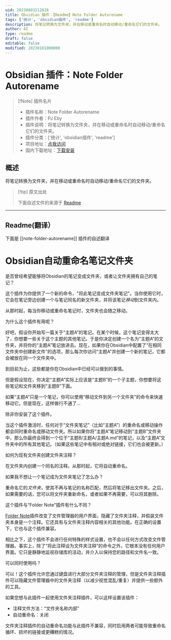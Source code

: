 ```yaml
---
uid: 20230803212828
title: Obsidian 插件：【Readme】Note Folder Autorename
tags: ['统计', 'obsidian插件', 'readme']
description: 将笔记转换为文件夹，并在移动或重命名时自动移动/重命名它们的文件夹。
author: AI
type: readme
draft: false
editable: false
modified: 20230101000000
---
```


# Obsidian 插件：Note Folder Autorename

> [!Note] 插件名片
> - 插件名称：Note Folder Autorename
> - 插件作者：PJ Eby
> - 插件说明：将笔记转换为文件夹，并在移动或重命名时自动移动/重命名它们的文件夹。
> - 插件分类：['统计', 'obsidian插件', 'readme']
> - 项目地址：[点我访问](https://github.com/pjeby/note-folder-autorename)
> - 国内下载地址：[下载安装](https://pkmer.cn/products/plugin/pluginMarket/?note-folder-autorename)

## 概述

将笔记转换为文件夹，并在移动或重命名时自动移动/重命名它们的文件夹。



> [!tip] 原文出处
> 
>下面自述文件的来源于 [Readme](https://ghproxy.net/https://raw.githubusercontent.com/pjeby/note-folder-autorename/master/README.md)
> 

---

## Readme(翻译）

下面是 [[note-folder-autorename]] 插件的自述翻译



# Obsidian自动重命名笔记文件夹

是否曾经希望能够将Obsidian的笔记变成文件夹，或者让文件夹拥有自己的笔记？

这个插件为你提供了一个新的命令，"将此笔记变成文件夹笔记"。当你使用它时，它会在笔记旁边创建一个与笔记同名的新文件夹，并将该笔记*移动*到文件夹内。

从那时起，每当你移动或重命名笔记时，文件夹也会随之移动。

为什么这个插件有用呢？

好吧，假设你开始写一篇关于“主题A”的笔记。在某个时候，这个笔记变得太大了，你想要一些关于这个主题的其他笔记。于是你决定创建一个名为“主题A”的文件夹，并将你的“主题A”笔记放进去。现在，如果你在Obsidian中配置了“在相同文件夹中创建新文件”的选项，那么每次你访问“主题A”并创建一个新的笔记，它都会被放在同一个文件夹中。

到目前为止，这些都是你在Obsidian中已经可以做到的事情。

但是假设现在，你决定“主题A”实际上应该是“主题B”的一个子主题，你想要将这些笔记和文件夹移到“主题B”下面。

如果“主题A”只是一个笔记，你可以使用“移动文件到另一个文件夹”的命令来快速移动它。但是现在，这样做行不通了...

除非你安装了这个插件。

当这个插件激活时，任何对于“文件夹笔记”（比如“主题A”）的重命名或移动操作都会同时重命名或移动文件夹。所以如果你将“主题A”笔记移动到“主题B”文件夹中，那么你最终会得到一个位于“主题B/主题A/主题A.md”的笔记，以及“主题A”文件夹中的所有其他笔记。（如果这些笔记中有相对或绝对链接，它们也会被更新。）

如何为现有文件夹创建文件夹注释？

在文件夹内创建一个同名的注释。从那时起，它将自动重命名。

如果我不想让一个笔记成为文件夹笔记了怎么办？

重命名它的*文件夹*，使其不再与笔记的名称匹配，然后将笔记移出文件夹。之后，如果需要的话，您可以将文件夹重新命名，或者如果不再需要，可以将其删除。

这个插件与“Folder Note”插件有什么不同？

[Folder Note](https://github.com/xpgo/obsidian-folder-note-plugin)插件改变了文件管理器的用户界面，隐藏了文件夹注释，并假装文件夹本身是一个注释。它还具有与文件夹注释内容相关的其他功能。在正确的设置下，它也与这个插件兼容。

相比之下，这个插件不会进行任何特殊的样式设置，也不会以任何方式改变文件管理器。事实上，除了“将此注释设为文件夹注释”的命令之外，它根本没有任何用户界面。它只是静静地监视存储库的活动，并介入以保持您的路径和文件名一致。

可以同时使用吗？

可以！这个插件允许您通过键盘进行大部分文件夹注释的管理，但是文件夹注释插件可以隐藏文件管理器中的文件夹注释（以减少视觉混乱/重复）并提供一些额外的工具。

如果您想与此插件一起使用文件夹注释插件，可以这样设置该插件：

* 注释文件方法：“文件夹名称内部”
* 自动重命名：关闭

文件夹注释插件的自动重命名功能与此插件不兼容，同时启用两者可能导致重命名循环、损坏的链接或更糟糕的情况。




